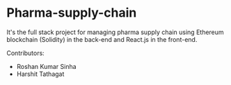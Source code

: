 # Pharma-supply-chain
It's the full stack project for managing pharma supply chain using Ethereum blockchain (Solidity) in the back-end and React.js in the front-end.

Contributors:
 - Roshan Kumar Sinha 
 - Harshit Tathagat
